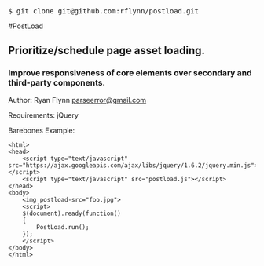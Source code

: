 
<pre>$ git clone git@github.com:rflynn/postload.git</pre>

#PostLoad
## Prioritize/schedule page asset loading.
### Improve responsiveness of core elements over secondary and third-party components.

Author: Ryan Flynn <parseerror@gmail.com>

Requirements: jQuery


Barebones Example:

```
<html>
<head>
	<script type="text/javascript" src="https://ajax.googleapis.com/ajax/libs/jquery/1.6.2/jquery.min.js"></script>
	<script type="text/javascript" src="postload.js"></script>
</head>
<body>
	<img postload-src="foo.jpg">
	<script>
	$(document).ready(function()
	{
		PostLoad.run();
	});
	</script>
</body>
</html>
```

